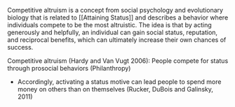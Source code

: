 Competitive altruism is a concept from social psychology and evolutionary biology that is related to [[Attaining Status]] and describes a behavior where individuals compete to be the most altruistic. The idea is that by acting generously and helpfully, an individual can gain social status, reputation, and reciprocal benefits, which can ultimately increase their own chances of success.

Competitive altruism (Hardy and Van Vugt 2006): People compete for status through prosocial behaviors (Philanthropy)
- Accordingly, activating a status motive can lead people to spend more money on others than on themselves (Rucker, DuBois and Galinsky, 2011)
